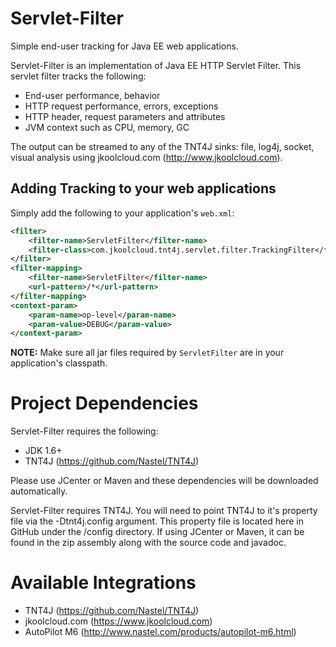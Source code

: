 # Servlet-Filter
Simple end-user tracking for Java EE web applications.

Servlet-Filter is an implementation of Java EE HTTP Servlet Filter. This servlet filter tracks the following:
* End-user performance, behavior
* HTTP request performance, errors, exceptions
* HTTP header, request parameters and attributes
* JVM context such as CPU, memory, GC

The output can be streamed to any of the TNT4J sinks: file, log4j, socket, visual analysis using jkoolcloud.com (http://www.jkoolcloud.com).

## Adding Tracking to your web applications
Simply add the following to your application's `web.xml`:
```xml
<filter>
	<filter-name>ServletFilter</filter-name>
	<filter-class>com.jkoolcloud.tnt4j.servlet.filter.TrackingFilter</filter-class>
</filter>
<filter-mapping>
	<filter-name>ServletFilter</filter-name>
	<url-pattern>/*</url-pattern>
</filter-mapping>
<context-param>
	<param-name>op-level</param-name>
	<param-value>DEBUG</param-value>
</context-param>
```
**NOTE:** Make sure all jar files required by `ServletFilter` are in your application's classpath.

# Project Dependencies
Servlet-Filter requires the following:
* JDK 1.6+
* TNT4J (https://github.com/Nastel/TNT4J)

Please use JCenter or Maven and these dependencies will be downloaded automatically. 

Servlet-Filter requires TNT4J. You will need to point TNT4J to it's property file via the -Dtnt4j.config argument. This property file is located here in GitHub under the /config directory. If using JCenter or Maven, it can be found in the zip assembly along with the source code and javadoc.


# Available Integrations
* TNT4J (https://github.com/Nastel/TNT4J)
* jkoolcloud.com (https://www.jkoolcloud.com)
* AutoPilot M6 (http://www.nastel.com/products/autopilot-m6.html)

